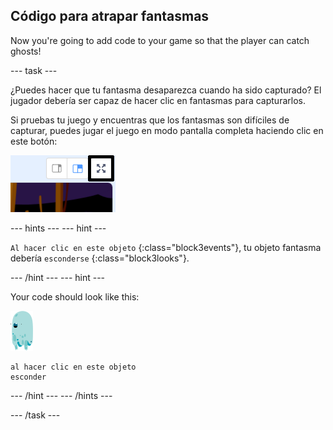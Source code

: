 ## Código para atrapar fantasmas

Now you're going to add code to your game so that the player can catch ghosts!

\--- task \---

¿Puedes hacer que tu fantasma desaparezca cuando ha sido capturado? El jugador debería ser capaz de hacer clic en fantasmas para capturarlos.

Si pruebas tu juego y encuentras que los fantasmas son difíciles de capturar, puedes jugar el juego en modo pantalla completa haciendo clic en este botón:

![screenshot](images/ghost-fullscreen-annotated.png)

\--- hints \--- \--- hint \---

`Al hacer clic en este objeto` {:class="block3events"}, tu objeto fantasma debería `esconderse` {:class="block3looks"}.

\--- /hint \--- \--- hint \---

Your code should look like this:

![objeto fantasma](images/ghost-sprite.png)

```blocks3
al hacer clic en este objeto
esconder
```

\--- /hint \--- \--- /hints \---

\--- /task \---